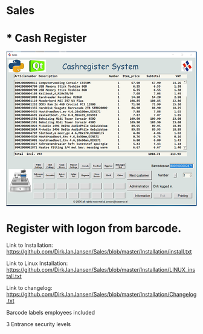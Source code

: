 # Sales
# * Cash Register

![Sales Cash Register Screenshot](https://raw.githubusercontent.com/DirkJanJansen/Sales/master/Cashregister.png)

# Register with logon from barcode.

Link to Installation: https://github.com/DirkJanJansen/Sales/blob/master/Installation/install.txt

Link to Linux Installation: https://github.com/DirkJanJansen/Sales/blob/master/Installation/LINUX_install.txt

Link to changelog: https://github.com/DirkJanJansen/Sales/blob/master/Installation/Changelog.txt

Barcode labels employees included

3 Entrance security levels 

